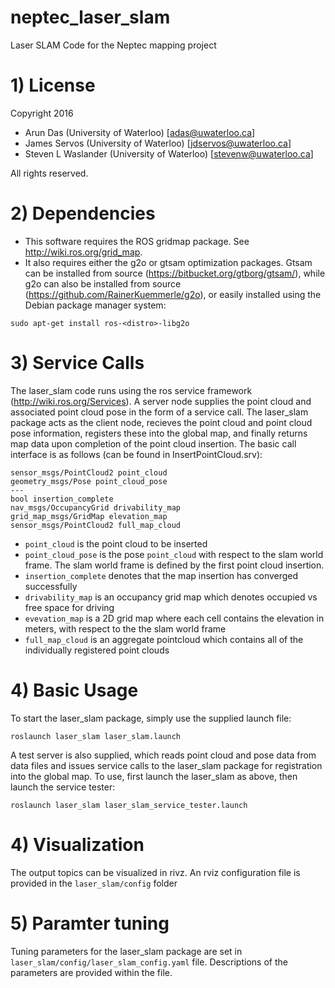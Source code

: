 # neptec_laser_slam
Laser SLAM Code for the Neptec mapping project

# 1) License

Copyright 2016

* Arun Das (University of Waterloo) [adas@uwaterloo.ca]
* James Servos (University of Waterloo) [jdservos@uwaterloo.ca]
* Steven L Waslander (University of Waterloo) [stevenw@uwaterloo.ca]

All rights reserved.

# 2) Dependencies

* This software requires the ROS gridmap package.  See http://wiki.ros.org/grid_map.  
* It also requires either the g2o or gtsam optimization packages.  Gtsam can be installed from source (https://bitbucket.org/gtborg/gtsam/), while g2o can also be installed from source (https://github.com/RainerKuemmerle/g2o), or easily installed using the Debian package manager system:
```
sudo apt-get install ros-<distro>-libg2o
```

# 3) Service Calls

The laser_slam code runs using the ros service framework (http://wiki.ros.org/Services).  A server node supplies the point cloud and associated point cloud pose in the form of a service call.  The laser_slam package acts as the client node, recieves the point cloud and point cloud pose information, registers these into the global map, and finally returns map data upon completion of the point cloud insertion.  The basic call interface is as follows (can be found in InsertPointCloud.srv):

```
sensor_msgs/PointCloud2 point_cloud
geometry_msgs/Pose point_cloud_pose
---
bool insertion_complete
nav_msgs/OccupancyGrid drivability_map
grid_map_msgs/GridMap elevation_map
sensor_msgs/PointCloud2 full_map_cloud
```
* `point_cloud` is the point cloud to be inserted
* `point_cloud_pose` is the pose `point_cloud` with respect to the slam world frame.  The slam world frame is defined by the first point cloud insertion.
* `insertion_complete` denotes that the map insertion has converged successfully
* `drivability_map` is an occupancy grid map which denotes occupied vs free space for driving
* `evevation_map` is a 2D grid map where each cell contains the elevation in meters, with respect to the the slam world frame
* `full_map_cloud` is an aggregate pointcloud which contains all of the individually registered point clouds

# 4) Basic Usage

To start the laser_slam package, simply use the supplied launch file:

```
roslaunch laser_slam laser_slam.launch
```

A test server is also supplied, which reads point cloud and pose data from data files and issues service calls to the laser_slam package for registration into the global map.  To use, first launch the laser_slam as above, then launch the service tester:

```
roslaunch laser_slam laser_slam_service_tester.launch
```

# 4) Visualization

The output topics can be visualized in rivz.  An rviz configuration file is provided in the `laser_slam/config` folder

# 5) Paramter tuning

Tuning parameters for the laser_slam package are set in `laser_slam/config/laser_slam_config.yaml` file.  Descriptions of the parameters are provided within the file.  
